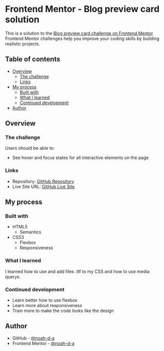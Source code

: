 # Frontend Mentor - Blog preview card solution

This is a solution to the [Blog preview card challenge on Frontend Mentor](https://www.frontendmentor.io/challenges/blog-preview-card-ckPaj01IcS). Frontend Mentor challenges help you improve your coding skills by building realistic projects. 

## Table of contents

- [Overview](#overview)
  - [The challenge](#the-challenge)
  - [Links](#links)
- [My process](#my-process)
  - [Built with](#built-with)
  - [What I learned](#what-i-learned)
  - [Continued development](#continued-development)
- [Author](#author)

## Overview

### The challenge

Users should be able to:

- See hover and focus states for all interactive elements on the page

### Links

- Repository: [GitHub Repository](https://github.com/noah-d-a/Blog-preview-card---Solution)
- Live Site URL: [GitHub Live Site](https://noah-d-a.github.io/Blog-preview-card---Solution)

## My process

### Built with

- HTML5
  - Semantics
- CSS3
  - Flexbox
  - Responsiveness

### What I learned

I learned how to use and add files .ttf to my CSS and how to use media querys.

### Continued development

- Learn better how to use flexbox
- Learn more about responsiveness
- Train more to make the code looks like the design

## Author

- GitHub - [@noah-d-a](https://github.com/noah-d-a)
- Frontend Mentor - [@noah-d-a](https://www.frontendmentor.io/profile/noah-d-a)